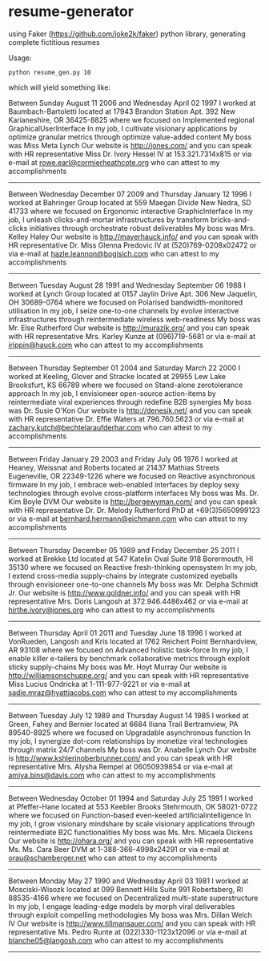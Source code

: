 resume-generator
================

using Faker (https://github.com/joke2k/faker) python library, generating complete fictitious resumes

Usage:
```
python resume_gen.py 10
```

which will yield something like:

Between Sunday August 11 2006 and Wednesday April 02 1997 
I worked at Baumbach-Bartoletti located at
17943 Brandon Station Apt. 392
New Karianeshire, OR 36425-8825 
where we focused on Implemented regional GraphicalUserInterface 
In my job, I cultivate visionary applications by optimize granular metrics through optimize value-added content 
My boss was Miss Meta Lynch 
Our website is http://jones.com/ and you can speak with HR representative Miss Dr. Ivory Hessel IV at 153.321.7314x815 or via e-mail at rowe.earl@cormierheathcote.org who can attest to my accomplishments 
______________________
Between Wednesday December 07 2009 and Thursday January 12 1996 
I worked at Bahringer Group located at
559 Maegan Divide
New Nedra, SD 41733 
where we focused on Ergonomic interactive GraphicInterface 
In my job, I unleash clicks-and-mortar infrastructures by transform bricks-and-clicks initiatives through orchestrate robust deliverables 
My boss was Mrs. Kelley Haley 
Our website is http://mayerhauck.info/ and you can speak with HR representative Dr. Miss Glenna Predovic IV at (520)769-0208x02472 or via e-mail at hazle.leannon@bogisich.com who can attest to my accomplishments 
______________________
Between Tuesday August 28 1991 and Wednesday September 06 1988 
I worked at Lynch Group located at
0157 Jaylin Drive Apt. 306
New Jaquelin, OH 30689-0764 
where we focused on Polarised bandwidth-monitored utilisation 
In my job, I seize one-to-one channels by evolve interactive infrastructures through reintermediate wireless web-readiness 
My boss was Mr. Else Rutherford 
Our website is http://murazik.org/ and you can speak with HR representative Mrs. Karley Kunze at (096)719-5681 or via e-mail at irippin@hauck.com who can attest to my accomplishments 
______________________
Between Thursday September 01 2004 and Saturday March 22 2000 
I worked at Keeling, Glover and Stracke located at
29955 Lew Lake
Brooksfurt, KS 66789 
where we focused on Stand-alone zerotolerance approach 
In my job, I envisioneer open-source action-items by reintermediate viral experiences through redefine B2B synergies 
My boss was Dr. Susie O'Kon 
Our website is http://denesik.net/ and you can speak with HR representative Dr. Effie Waters at 796.760.5623 or via e-mail at zachary.kutch@bechtelaraufderhar.com who can attest to my accomplishments 
______________________
Between Friday January 29 2003 and Friday July 06 1976 
I worked at Heaney, Weissnat and Roberts located at
21437 Mathias Streets
Eugeneville, OR 22349-1226 
where we focused on Reactive asynchronous firmware 
In my job, I embrace web-enabled interfaces by deploy sexy technologies through evolve cross-platform interfaces 
My boss was Ms. Dr. Kim Boyle DVM 
Our website is http://bergewyman.com/ and you can speak with HR representative Dr. Dr. Melody Rutherford PhD at +69(3)5650999123 or via e-mail at bernhard.hermann@eichmann.com who can attest to my accomplishments 
______________________
Between Thursday December 05 1989 and Friday December 25 2011 
I worked at Brekke Ltd located at
547 Katelin Oval Suite 918
Borermouth, HI 35130 
where we focused on Reactive fresh-thinking opensystem 
In my job, I extend cross-media supply-chains by integrate customized eyeballs through envisioneer one-to-one channels 
My boss was Mr. Delpha Schmidt Jr. 
Our website is http://www.goldner.info/ and you can speak with HR representative Mrs. Doris Langosh at 372.946.4486x462 or via e-mail at hirthe.ivory@jones.org who can attest to my accomplishments 
______________________
Between Thursday April 01 2011 and Tuesday June 18 1996 
I worked at VonRueden, Langosh and Kris located at
1762 Reichert Point
Bernhardview, AR 93108 
where we focused on Advanced holistic task-force 
In my job, I enable killer e-tailers by benchmark collaborative metrics through exploit sticky supply-chains 
My boss was Mr. Hoyt Murray 
Our website is http://williamsonschuppe.org/ and you can speak with HR representative Miss Lucius Ondricka at 1-111-977-9221 or via e-mail at sadie.mraz@hyattjacobs.com who can attest to my accomplishments 
______________________
Between Tuesday July 12 1989 and Thursday August 14 1985 
I worked at Green, Fahey and Bernier located at
6684 Iliana Trail
Bertramview, PA 89540-8925 
where we focused on Upgradable asynchronous function 
In my job, I synergize dot-com relationships by monetize viral technologies through matrix 24/7 channels 
My boss was Dr. Anabelle Lynch 
Our website is http://www.kshlerinoberbrunner.com/ and you can speak with HR representative Mrs. Alysha Rempel at 06050939854 or via e-mail at amiya.bins@davis.com who can attest to my accomplishments 
______________________
Between Wednesday October 01 1994 and Saturday July 25 1991 
I worked at Pfeffer-Hane located at
553 Keebler Brooks
Stehrmouth, OK 58021-0722 
where we focused on Function-based even-keeled artificialintelligence 
In my job, I grow visionary mindshare by scale visionary applications through reintermediate B2C functionalities 
My boss was Ms. Mrs. Micaela Dickens 
Our website is http://ohara.org/ and you can speak with HR representative Ms. Ms. Cara Beer DVM at 1-388-366-4998x24291 or via e-mail at orau@schamberger.net who can attest to my accomplishments 
______________________
Between Monday May 27 1990 and Wednesday April 03 1981 
I worked at Mosciski-Wisozk located at
099 Bennett Hills Suite 991
Robertsberg, RI 88535-4166 
where we focused on Decentralized multi-state superstructure 
In my job, I engage leading-edge models by morph viral deliverables through exploit compelling methodologies 
My boss was Mrs. Dillan Welch IV 
Our website is http://www.tillmansauer.com/ and you can speak with HR representative Ms. Pedro Runte at (022)330-1123x12096 or via e-mail at blanche05@langosh.com who can attest to my accomplishments 
______________________

